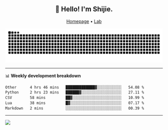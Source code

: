 <h2 align="center">👋 Hello! I'm Shijie.</h2>
<p align="center">
  <a href="https://xu-shi-jie.github.io"> Homepage</a> •
  <a href="https://onodalab.ees.hokudai.ac.jp"> Lab </a>
</p>

![Snake animation](https://github.com/xu-shi-jie/xu-shi-jie/blob/output/github-snake.svg)


-------

📊 **Weekly development breakdown**
<!--START_SECTION:waka-->

```txt
Other      4 hrs 46 mins   █████████████▓░░░░░░░░░░░   54.08 %
Python     2 hrs 23 mins   ██████▓░░░░░░░░░░░░░░░░░░   27.11 %
CSV        58 mins         ██▓░░░░░░░░░░░░░░░░░░░░░░   10.99 %
Lua        38 mins         █▓░░░░░░░░░░░░░░░░░░░░░░░   07.17 %
Markdown   2 mins          ░░░░░░░░░░░░░░░░░░░░░░░░░   00.39 %
```

<!--END_SECTION:waka-->

-------
![](https://komarev.com/ghpvc/?username=xu-shi-jie&style=flat-square&color=blue) 
